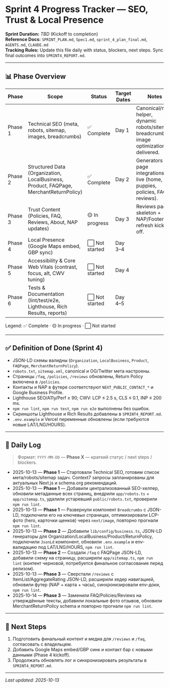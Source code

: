 # Sprint 4 Progress Tracker — SEO, Trust & Local Presence

**Sprint Duration:** _TBD_ (Kickoff to completion)  
**Reference Docs:** `SPRINT_PLAN.md`, `Spec1.md`, `sprint_4_plan_final.md`, `AGENTS.md`, `CLAUDE.md`  
**Tracking Rules:** Update this file daily with status, blockers, next steps. Sync final outcomes into `SPRINT4_REPORT.md`.

---

## 📊 Phase Overview

| Phase | Scope | Status | Target Dates | Notes |
|-------|-------|--------|--------------|-------|
| Phase 1 | Technical SEO (meta, robots, sitemap, images, breadcrumbs) | ✅ Complete | Day 1 | Canonical/meta helper, dynamic robots/sitemap, breadcrumbs, image optimization delivered. |
| Phase 2 | Structured Data (Organization, LocalBusiness, Product, FAQPage, MerchantReturnPolicy) | ✅ Complete | Day 2 | Generators + page integrations live (home, puppies, policies, FAQ, reviews). |
| Phase 3 | Trust Content (Policies, FAQ, Reviews, About, NAP updates) | 🟡 In progress | Day 3 | Reviews page skeleton + NAP/Footer refresh kicked off. |
| Phase 4 | Local Presence (Google Maps embed, GBP sync) | ⬜️ Not started | Day 3–4 | |
| Phase 5 | Accessibility & Core Web Vitals (contrast, focus, alt, CWV tuning) | ⬜️ Not started | Day 4 | |
| Phase 6 | Tests & Documentation (lint/test/e2e, Lighthouse, Rich Results, reports) | ⬜️ Not started | Day 4–5 | |

Legend: ✅ Complete · 🟡 In progress · ⬜️ Not started

---

## ✅ Definition of Done (Sprint 4)

- JSON-LD схемы валидны (`Organization`, `LocalBusiness`, `Product`, `FAQPage`, `MerchantReturnPolicy`).  
- `robots.txt`, `sitemap.xml`, canonical и OG/Twitter мета настроены.  
- Страницы `/faq`, `/policies`, `/reviews` обновлены, Return Policy включена в `/policies`.  
- Контакты и NAP в футере соответствуют `NEXT_PUBLIC_CONTACT_*` и Google Business Profile.  
- Lighthouse SEO/A11y/Perf ≥ 90; CWV: LCP ≤ 2.5 s, CLS ≤ 0.1, INP ≤ 200 ms.  
- `npm run lint`, `npm run test`, `npm run e2e` выполнены без ошибок.  
- Скриншоты Lighthouse и Rich Results добавлены в `SPRINT4_REPORT.md`.  
- `.env.example` и Vercel переменные обновлены (если требуются новые LAT/LNG/HOURS).  

---

## 📆 Daily Log

> Формат: `YYYY-MM-DD` — **Phase X** — краткий статус / next steps / blockers.

- 2025-10-13 — **Phase 1** — Стартовали Technical SEO, готовим список мета/robots/sitemap задач. Context7 запросы запланированы для актуальных Next.js и schema.org рекомендаций.
- 2025-10-13 — **Phase 1** — Добавили централизованный SEO-хелпер, обновили метаданные всех страниц, внедрили `app/robots.ts` + `app/sitemap.ts`, удалили устаревший `public/robots.txt`, проверили `npm run lint`.
- 2025-10-13 — **Phase 1** — Развернули компонент `Breadcrumbs` с JSON-LD, подключили его на ключевых страницах, оптимизировали LCP-фото (hero, карточки щенков) через `next/image`, повторно прогнали `npm run lint`.
- 2025-10-13 — **Phase 2** — Добавили `lib/config/business.ts`, JSON-LD генераторы для Organization/LocalBusiness/Product/ReturnPolicy, подключили `JsonLd` компонент, обновили `.env.example` и env-валидацию под LAT/LNG/HOURS, `npm run lint`.
- 2025-10-13 — **Phase 2** — Создали `/faq` с FAQPage JSON-LD, добавили схему на страницу, расширили `app/sitemap.ts`, `npm run lint` (контент черновой, потребуется финальное согласование перед релизом).
- 2025-10-13 — **Phase 3** — Сверстали `/reviews` с ItemList/AggregateRating JSON-LD, расширили хедер навигацией, обновили футер (NAP + карта + часы), синхронизировали env-доки, `npm run lint`.
- 2025-10-14 — **Phase 3** — Заменили FAQ/Policies/Reviews на утверждённые тексты, добавили локальные фото отзывов, обновили MerchantReturnPolicy schema и повторно прогнали `npm run lint`.

---

## 🧭 Next Steps

1. Подготовить финальный контент и медиа для `/reviews` и `/faq`, согласовать с владельцем.  
2. Добавить Google Maps embed/GBP синк и контакт бар с новыми данными (Phase 4 kickoff).  
3. Продолжать обновлять лог и синхронизировать результаты в `SPRINT4_REPORT.md`.

---

_Last updated: 2025-10-13_

